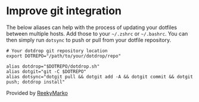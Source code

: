 # Improve git integration

The below aliases can help with the process of updating your dotfiles between multiple hosts. Add those to your `~/.zshrc` or `~/.bashrc`. You can then simply run `dotsync` to push or pull from your dotfile repository.

```
# Your dotdrop git repository location
export DOTREPO="/path/to/your/dotdrop/repo"

alias dotdrop="$DOTREPO/dotdrop.sh"
alias dotgit="git -C $DOTREPO"
alias dotsync="dotgit pull && dotgit add -A && dotgit commit && dotgit push; dotdrop install"
```

Provided by [ReekyMarko](https://github.com/ReekyMarko)

